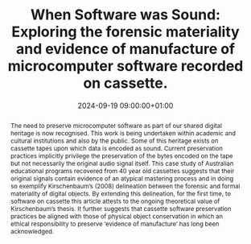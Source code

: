 ---
abstract: The need to preserve microcomputer software as part of our shared digital
  heritage is now recognised. This work is being undertaken within academic and cultural
  institutions and also by the public. Some of this heritage exists on cassette tapes
  upon which data is encoded as sound. Current preservation practices implicitly privilege
  the preservation of the bytes encoded on the tape but not necessarily the original
  audio signal itself. This case study of Australian educational programs recovered
  from 40 year old cassettes suggests that their original signals contain evidence
  of an atypical mastering process and in doing so exemplify Kirschenbaum’s (2008)
  delineation between the forensic and formal materiality of digital objects. By extending
  this delineation, for the first time, to software on cassette this article attests
  to the ongoing theoretical value of Kirschenbaum’s thesis. It further suggests that
  cassette software preservation practices be aligned with those of physical object
  conservation in which an ethical responsibility to preserve ‘evidence of manufacture’
  has long been acknowledged.
creators:
- Michael Borthwick
date: 2024-09-19 09:00:00+01:00
document_url: https://doi.org/10.21428/5676bf2d.e10b3896
grand_parent: iPRES
institutions: []
keywords:
- information technology for dp
- start 2 preserve
landing_page_url: https://ipres2024.pubpub.org/pub/1qbrzqr0/
language: eng
layout: publication
license: Creative Commons Attribution 4.0 (CC-BY-4.0)
notes_url: https://docs.google.com/document/d/185lG4aMfAMXgyb_bH06C6dzEcfuLj62A540mo_Uibos/edit#heading=h.aar4tupij1po
parent: iPRES 2024
publication_type: paper
size: null
slides_url: ''
source_name: iPRES
stream_url: https://www.archief.vlaanderen.be/archief/records/dossiers/5acb210228ce4315ae650812d056a482329eb83ed2dc42398a51505dc153be81/documents/37e24c918bf84b0fad25a0836ae00456572f987242854f37936d92e33fe9f149
title: 'When Software was Sound: Exploring the forensic materiality and evidence of
  manufacture of microcomputer software recorded on cassette.'
year: 2024
---